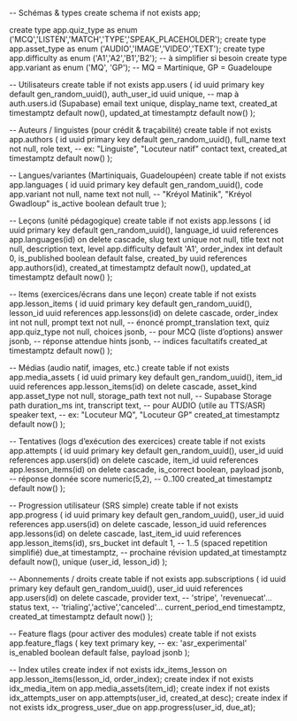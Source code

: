 -- Schémas & types
create schema if not exists app;

create type app.quiz_type as enum ('MCQ','LISTEN','MATCH','TYPE','SPEAK_PLACEHOLDER');
create type app.asset_type as enum ('AUDIO','IMAGE','VIDEO','TEXT');
create type app.difficulty as enum ('A1','A2','B1','B2'); -- à simplifier si besoin
create type app.variant as enum ('MQ', 'GP'); -- MQ = Martinique, GP = Guadeloupe

-- Utilisateurs
create table if not exists app.users (
  id uuid primary key default gen_random_uuid(),
  auth_user_id uuid unique,                         -- map à auth.users.id (Supabase)
  email text unique,
  display_name text,
  created_at timestamptz default now(),
  updated_at timestamptz default now()
);

-- Auteurs / linguistes (pour crédit & traçabilité)
create table if not exists app.authors (
  id uuid primary key default gen_random_uuid(),
  full_name text not null,
  role text,                                        -- ex: "Linguiste", "Locuteur natif"
  contact text,
  created_at timestamptz default now()
);

-- Langues/variantes (Martiniquais, Guadeloupéen)
create table if not exists app.languages (
  id uuid primary key default gen_random_uuid(),
  code app.variant not null,
  name text not null,                               -- "Kréyol Matinik", "Kréyol Gwadloup"
  is_active boolean default true
);

-- Leçons (unité pédagogique)
create table if not exists app.lessons (
  id uuid primary key default gen_random_uuid(),
  language_id uuid references app.languages(id) on delete cascade,
  slug text unique not null,
  title text not null,
  description text,
  level app.difficulty default 'A1',
  order_index int default 0,
  is_published boolean default false,
  created_by uuid references app.authors(id),
  created_at timestamptz default now(),
  updated_at timestamptz default now()
);

-- Items (exercices/écrans dans une leçon)
create table if not exists app.lesson_items (
  id uuid primary key default gen_random_uuid(),
  lesson_id uuid references app.lessons(id) on delete cascade,
  order_index int not null,
  prompt text not null,                             -- énoncé
  prompt_translation text,
  quiz app.quiz_type not null,
  choices jsonb,                                    -- pour MCQ (liste d’options)
  answer jsonb,                                     -- réponse attendue
  hints jsonb,                                      -- indices facultatifs
  created_at timestamptz default now()
);

-- Médias (audio natif, images, etc.)
create table if not exists app.media_assets (
  id uuid primary key default gen_random_uuid(),
  item_id uuid references app.lesson_items(id) on delete cascade,
  asset_kind app.asset_type not null,
  storage_path text not null,                       -- Supabase Storage path
  duration_ms int,
  transcript text,                                  -- pour AUDIO (utile au TTS/ASR)
  speaker text,                                     -- ex: "Locuteur MQ", "Locuteur GP"
  created_at timestamptz default now()
);

-- Tentatives (logs d’exécution des exercices)
create table if not exists app.attempts (
  id uuid primary key default gen_random_uuid(),
  user_id uuid references app.users(id) on delete cascade,
  item_id uuid references app.lesson_items(id) on delete cascade,
  is_correct boolean,
  payload jsonb,                                    -- réponse donnée
  score numeric(5,2),                               -- 0..100
  created_at timestamptz default now()
);

-- Progression utilisateur (SRS simple)
create table if not exists app.progress (
  id uuid primary key default gen_random_uuid(),
  user_id uuid references app.users(id) on delete cascade,
  lesson_id uuid references app.lessons(id) on delete cascade,
  last_item_id uuid references app.lesson_items(id),
  srs_bucket int default 1,                         -- 1..5 (spaced repetition simplifié)
  due_at timestamptz,                               -- prochaine révision
  updated_at timestamptz default now(),
  unique (user_id, lesson_id)
);

-- Abonnements / droits
create table if not exists app.subscriptions (
  id uuid primary key default gen_random_uuid(),
  user_id uuid references app.users(id) on delete cascade,
  provider text,                                    -- 'stripe', 'revenuecat'...
  status text,                                      -- 'trialing','active','canceled'...
  current_period_end timestamptz,
  created_at timestamptz default now()
);

-- Feature flags (pour activer des modules)
create table if not exists app.feature_flags (
  key text primary key,                             -- ex: 'asr_experimental'
  is_enabled boolean default false,
  payload jsonb
);

-- Index utiles
create index if not exists idx_items_lesson on app.lesson_items(lesson_id, order_index);
create index if not exists idx_media_item on app.media_assets(item_id);
create index if not exists idx_attempts_user on app.attempts(user_id, created_at desc);
create index if not exists idx_progress_user_due on app.progress(user_id, due_at);
